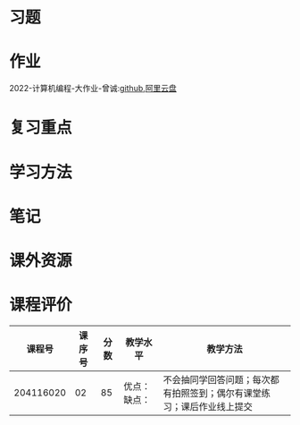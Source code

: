 # 习题

# 作业

2022-计算机编程-大作业-曾诚:[github](https://github.com/SCUBioGuide/SCU-Biology-Guide/tree/main/大一上/生物学计算机编程语言/2022-计算机编程-大作业-曾诚),[阿里云盘](https://www.aliyundrive.com/s/U9kYnodxpQE)

# 复习重点

# 学习方法

# 笔记

# 课外资源

# 课程评价

| 课程号 | 课序号 | 分数 | 教学水平 | 教学方法 |
|-------|-------|-----|---------|---------|
| 204116020 | 02 | 85 | 优点：缺点： | 不会抽同学回答问题；每次都有拍照签到；偶尔有课堂练习；课后作业线上提交 |
